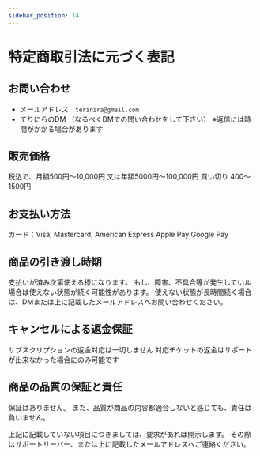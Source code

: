 ```yaml
---
sidebar_position: 14
---
```


# 特定商取引法に元づく表記

## お問い合わせ
- メールアドレス　`terinira@gmail.com`
- てりにらのDM  （なるべくDMでの問い合わせをして下さい）
※返信には時間がかかる場合があります
<h2>販売価格</h2>
税込で、月額500円～10,000円 又は年額5000円～100,000円
買い切り 400～1500円
<h2>お支払い方法</h2>
カード：Visa, Mastercard, American Express
Apple Pay
Google Pay
<h2>商品の引き渡し時期</h2>
支払いが済み次第使える様になります。
もし、障害、不具合等が発生していル場合は使えない状態が続く可能性があります。
使えない状態が長時間続く場合は、DMまたは上に記載したメールアドレスへお問い合わせください。
<h2>キャンセルによる返金保証</h2>
サブスクリプションの返金対応は一切しません  
対応チケットの返金はサポートが出来なかった場合にのみ可能です
<h2>商品の品質の保証と責任</h2>
保証はありません。
また、品質が商品の内容都適合しないと感じても、責任は負いません。

上記に記載していない項目につきましては、要求があれば開示します。
その際はサポートサーバー、または上に記載したメールアドレスへご連絡ください。